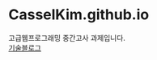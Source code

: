 # CasselKim.github.io
고급웹프로그래밍 중간고사 과제입니다.  
[기술블로그](https://casselkim.notion.site/cfa841e4281942bba5fe571c84af11a1)
